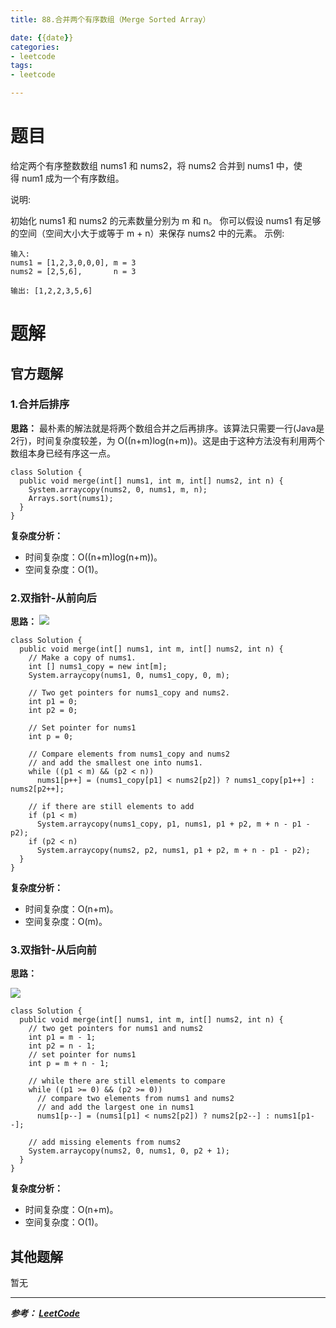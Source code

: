 ```yaml
---
title: 88.合并两个有序数组（Merge Sorted Array）

date: {{date}}
categories:
- leetcode
tags:
- leetcode

---
```

# 题目
给定两个有序整数数组 nums1 和 nums2，将 nums2 合并到 nums1 中，使得 num1 成为一个有序数组。

说明:

初始化 nums1 和 nums2 的元素数量分别为 m 和 n。
你可以假设 nums1 有足够的空间（空间大小大于或等于 m + n）来保存 nums2 中的元素。
示例:
```
输入:
nums1 = [1,2,3,0,0,0], m = 3
nums2 = [2,5,6],       n = 3

输出: [1,2,2,3,5,6]
```

# 题解

## 官方题解
### 1.合并后排序
**思路：**
最朴素的解法就是将两个数组合并之后再排序。该算法只需要一行(Java是2行)，时间复杂度较差，为 O((n+m)log(n+m))。这是由于这种方法没有利用两个数组本身已经有序这一点。



```
class Solution {
  public void merge(int[] nums1, int m, int[] nums2, int n) {
    System.arraycopy(nums2, 0, nums1, m, n);
    Arrays.sort(nums1);
  }
}

```
**复杂度分析：**
- 时间复杂度：O((n+m)log(n+m))。
- 空间复杂度：O(1)。

### 2.双指针-从前向后
**思路：**
![](https://pic.leetcode-cn.com/992f95361c37ad06deadb6f14a9970d0184fd47330365400dd1d6f7be239e0ff-image.png)


```
class Solution {
  public void merge(int[] nums1, int m, int[] nums2, int n) {
    // Make a copy of nums1.
    int [] nums1_copy = new int[m];
    System.arraycopy(nums1, 0, nums1_copy, 0, m);

    // Two get pointers for nums1_copy and nums2.
    int p1 = 0;
    int p2 = 0;

    // Set pointer for nums1
    int p = 0;

    // Compare elements from nums1_copy and nums2
    // and add the smallest one into nums1.
    while ((p1 < m) && (p2 < n))
      nums1[p++] = (nums1_copy[p1] < nums2[p2]) ? nums1_copy[p1++] : nums2[p2++];

    // if there are still elements to add
    if (p1 < m)
      System.arraycopy(nums1_copy, p1, nums1, p1 + p2, m + n - p1 - p2);
    if (p2 < n)
      System.arraycopy(nums2, p2, nums1, p1 + p2, m + n - p1 - p2);
  }
}
```
**复杂度分析：**
- 时间复杂度：O(n+m)。
- 空间复杂度：O(m)。

### 3.双指针-从后向前
**思路：**

![](https://pic.leetcode-cn.com/358c5531639dff237d3a5b7d51d101f652d6409ff6a24f4ca601a277a4b859c5-image.png)

```
class Solution {
  public void merge(int[] nums1, int m, int[] nums2, int n) {
    // two get pointers for nums1 and nums2
    int p1 = m - 1;
    int p2 = n - 1;
    // set pointer for nums1
    int p = m + n - 1;

    // while there are still elements to compare
    while ((p1 >= 0) && (p2 >= 0))
      // compare two elements from nums1 and nums2
      // and add the largest one in nums1
      nums1[p--] = (nums1[p1] < nums2[p2]) ? nums2[p2--] : nums1[p1--];

    // add missing elements from nums2
    System.arraycopy(nums2, 0, nums1, 0, p2 + 1);
  }
}
```
**复杂度分析：**
- 时间复杂度：O(n+m)。
- 空间复杂度：O(1)。

## 其他题解
暂无


---
***参考：
[LeetCode](https://leetcode-cn.com/problems/merge-sorted-array/solution/he-bing-liang-ge-you-xu-shu-zu-by-leetcode/)***
